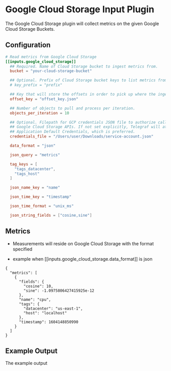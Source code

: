 # Google Cloud Storage Input Plugin

The Google Cloud Storage plugin will collect metrics on the given Google Cloud Storage Buckets.

## Configuration

```toml
# Read metrics from Google Cloud Storage
[[inputs.google_cloud_storage]]
  ## Required. Name of Cloud Storage bucket to ingest metrics from.
  bucket = "your-cloud-storage-bucket"

  ## Optional. Prefix of Cloud Storage bucket keys to list metrics from.
  # key_prefix = "prefix"

  ## Key that will store the offsets in order to pick up where the ingestion was left.
  offset_key = "offset_key.json"

  ## Number of objects to pull and process per iteration.
  objects_per_iteration = 10

  ## Optional. Filepath for GCP credentials JSON file to authorize calls to
  ## Google Cloud Storage APIs. If not set explicitly, Telegraf will attempt to use
  ## Application Default Credentials, which is preferred.
  credentials_file = "/Users/user/Downloads/service-account.json"

  data_format = "json"

  json_query = "metrics"

  tag_keys = [
    "tags_datacenter",
    "tags_host"
  ]

  json_name_key = "name"

  json_time_key = "timestamp"

  json_time_format = "unix_ms"

  json_string_fields = ["cosine,sine"]

```

## Metrics

- Measurements will reside on Google Cloud Storage with the format specified

- example when [[inputs.google_cloud_storage.data_format]] is json

```
{
  "metrics": [
    {
      "fields": {
        "cosine": 10,
        "sine": -1.0975806427415925e-12
      },
      "name": "cpu",
      "tags": {
        "datacenter": "us-east-1",
        "host": "localhost"
      },
      "timestamp": 1604148850990
    }
  ]
}
```

## Example Output

The example output

```
```